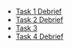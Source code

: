 - [Task 1 Debrief](debrief_task_1.md)
- [Task 2 Debrief](debrief_task_2.md)
- [Task 3](debrief_task_3.md)
- [Task 4 Debrief](agent_workspace/debrief_task_4.md) 